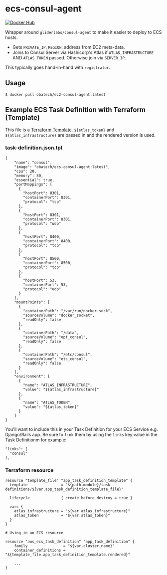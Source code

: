 # ecs-consul-agent

[![Docker Hub](https://img.shields.io/badge/docker-ready-blue.svg)](https://registry.hub.docker.com/u/obatech/ecs-consul-agent/)

Wrapper around `gliderlabs/consul-agent` to make it easier to deploy to ECS hosts.

* Gets `PRIVATE_IP`, `REGION`,  address from EC2 meta-data.
* Joins to Consul Server via Hashicorp's Atlas if `ATLAS_INFRASTRUCTURE` AND `ATLAS_TOKEN` passed.
Otherwise join via `SERVER_IP`.

This typically goes hand-in-hand with `registrator`.

## Usage

    $ docker pull obatech/ec2-consul-agent:latest

## Example ECS Task Definition with Terraform (Template)

This file is a [Terraform Template](https://www.terraform.io/docs/providers/template/). `${atlas_token}` and `${atlas_infrastructure}` are passed in and the rendered version is used.

### task-definition.json.tpl

    {
        "name": "consul",
        "image": "obatech/ecs-consul-agent:latest",
        "cpu": 20,
        "memory": 80,
        "essential": true,
        "portMappings": [
          {
            "hostPort": 8301,
            "containerPort": 8301,
            "protocol": "tcp"
          },
          {
            "hostPort": 8301,
            "containerPort": 8301,
            "protocol": "udp"
          },
          {
            "hostPort": 8400,
            "containerPort": 8400,
            "protocol": "tcp"
          },
          {
            "hostPort": 8500,
            "containerPort": 8500,
            "protocol": "tcp"
          },
          {
            "hostPort": 53,
            "containerPort": 53,
            "protocol": "udp"
          }
        ],
        "mountPoints": [
          {
            "containerPath": "/var/run/docker.sock",
            "sourceVolume": "docker_socket",
            "readOnly": false
          },
          {
            "containerPath": "/data",
            "sourceVolume": "opt_consul",
            "readOnly": false
          },
          {
            "containerPath": "/etc/consul",
            "sourceVolume": "etc_consul",
            "readOnly": false
          }
        ],
        "environment": [
          {
            "name": "ATLAS_INFRASTRUCTURE",
            "value": "${atlas_infrastructure}"
          },
          {
            "name": "ATLAS_TOKEN",
            "value": "${atlas_token}"
          }
        ]
    }

You'll want to include this in your Task Definition for your ECS Service e.g. Django/Rails app.
Be sure to `link` them by using the `links` key:value in the Task Definitionm for example:

    "links": [
      "consul"
    ],

### Terraform resource

    resource "template_file" "app_task_definition_template" {
      template               = "${path.module}/task-definitions/${var.app_task_definition_template_file}"

      lifecycle              { create_before_destroy = true }

      vars {
        atlas_infrastructure = "${var.atlas_infrastructure}"
        atlas_token          = "${var.atlas_token}"
      }
    }

    # Using in an ECS resource

    resource "aws_ecs_task_definition" "app_task_definition" {
        family                = "${var.cluster_name}"
        container_definitions = "${template_file.app_task_definition_template.rendered}"

        ...
    }

